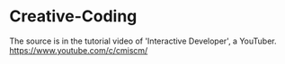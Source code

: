 # Creative-Coding
The source is in the tutorial video of 'Interactive Developer', a YouTuber.
https://www.youtube.com/c/cmiscm/
